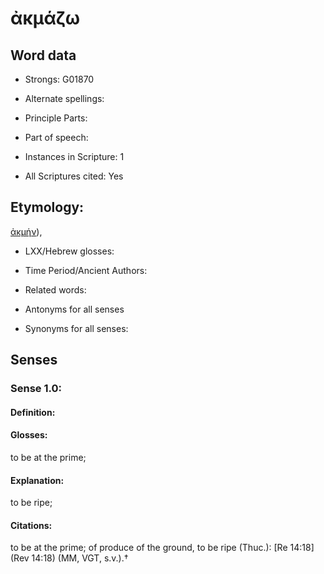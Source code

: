 # ἀκμάζω

<!-- Status: S2=NeedsEdits -->
<!-- Lexica used for edits:   -->

## Word data

* Strongs: G01870

* Alternate spellings:



* Principle Parts: 


* Part of speech: 


* Instances in Scripture: 1

* All Scriptures cited: Yes

## Etymology: 

[ἀκμήν]()),

* LXX/Hebrew glosses: 


* Time Period/Ancient Authors: 


* Related words: 

* Antonyms for all senses

* Synonyms for all senses: 


## Senses 


### Sense  1.0: 

#### Definition: 

#### Glosses: 

to be at the prime; 

#### Explanation: 

to be ripe; 

#### Citations: 

to be at the prime; of produce of the ground, to be ripe (Thuc.): [Re 14:18](Rev 14:18) (MM, VGT, s.v.).†
